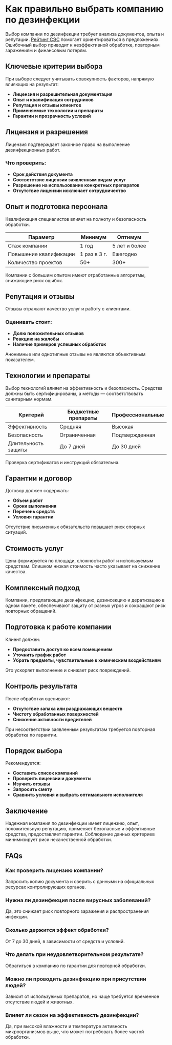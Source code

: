 # **Как правильно выбрать компанию по дезинфекции**

Выбор компании по дезинфекции требует анализа документов, опыта и репутации. [Рейтинг СЭС](https://best-ses.ru/) помогает ориентироваться в предложениях. Ошибочный выбор приводит к неэффективной обработке, повторным заражениям и финансовым потерям.

## **Ключевые критерии выбора**

При выборе следует учитывать совокупность факторов, напрямую влияющих на результат:

- **Лицензия и разрешительная документация**
- **Опыт и квалификация сотрудников**
- **Репутация и отзывы клиентов**
- **Применяемые технологии и препараты**
- **Гарантии и прозрачность условий**

## **Лицензия и разрешения**

Лицензия подтверждает законное право на выполнение дезинфекционных работ.

### **Что проверить:**

- **Срок действия документа**
- **Соответствие лицензии заявленным видам услуг**
- **Разрешение на использование конкретных препаратов**
- **Отсутствие лицензии исключает сотрудничество**

## **Опыт и подготовка персонала**

Квалификация специалистов влияет на полноту и безопасность обработки.

| Параметр | Минимум | Оптимум |
| --- | --- | --- |
| Стаж компании | 1 год | 5 лет и более |
| Повышение квалификации | 1 раз в 3 г. | Ежегодно |
| Количество проектов | 50+ | 300+ |

Компании с большим опытом имеют отработанные алгоритмы, снижающие риск ошибок.

## **Репутация и отзывы**

Отзывы отражают качество услуг и работу с клиентами.

### **Оценивать стоит:**

- **Долю положительных отзывов**
- **Реакцию на жалобы**
- **Наличие примеров успешных обработок**

Анонимные или однотипные отзывы не являются объективным показателем.

## **Технологии и препараты**

Выбор технологий влияет на эффективность и безопасность. Средства должны быть сертифицированы, а методы — соответствовать санитарным нормам.

| Критерий | Бюджетные препараты | Профессиональные |
| --- | --- | --- |
| Эффективность | Средняя | Высокая |
| Безопасность | Ограниченная | Подтвержденная |
| Длительность защиты | До 7 дней | До 30 дней |

Проверка сертификатов и инструкций обязательна.

## **Гарантии и договор**

Договор должен содержать:

- **Объем работ**
- **Сроки выполнения**
- **Перечень средств**
- **Условия гарантии**

Отсутствие письменных обязательств повышает риск спорных ситуаций.

## **Стоимость услуг**

Цена формируется по площади, сложности работ и используемым средствам. Слишком низкая стоимость часто указывает на снижение качества.

## **Комплексный подход**

Компании, предлагающие дезинфекцию, дезинсекцию и дератизацию в одном пакете, обеспечивают защиту от разных угроз и сокращают риск повторных обращений.

## **Подготовка к работе компании**

Клиент должен:

- **Предоставить доступ ко всем помещениям**
- **Уточнить график работ**
- **Убрать предметы, чувствительные к химическим воздействиям**

Это ускоряет выполнение и снижает риск повреждений.

## **Контроль результата**

После обработки оценивают:

- **Отсутствие запаха или раздражающих веществ**
- **Чистоту обработанных поверхностей**
- **Снижение активности вредителей**

При несоответствии заявленным результатам требуется повторная обработка по гарантии.

## **Порядок выбора**

Рекомендуется:

- **Составить список компаний**
- **Проверить лицензии и документы**
- **Изучить отзывы**
- **Запросить смету**
- **Сравнить условия и выбрать оптимального исполнителя**

## **Заключение**

Надежная компания по дезинфекции имеет лицензию, опыт, положительную репутацию, применяет безопасные и эффективные средства, предоставляет гарантии. Соблюдение данных критериев минимизирует риск некачественной обработки.

## **FAQs**

### **Как проверить лицензию компании?**

Запросить копию документа и сверить с данными на официальных ресурсах контролирующих органов.

### **Нужна ли дезинфекция после вирусных заболеваний?**

Да, это снижает риск повторного заражения и распространения инфекции.

### **Сколько держится эффект обработки?**

От 7 до 30 дней, в зависимости от средств и условий.

### **Что делать при неудовлетворительном результате?**

Обратиться в компанию по гарантии для повторной обработки.

### **Можно ли проводить дезинфекцию при присутствии людей?**

Зависит от используемых препаратов, но чаще требуется временное отсутствие людей и животных.

### **Влияет ли сезон на эффективность дезинфекции?**

Да, при высокой влажности и температуре активность микроорганизмов выше, что может потребовать более частой обработки.
